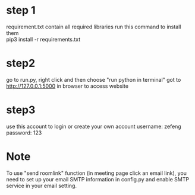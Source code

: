 # step 1 

requirement.txt contain all required libraries 
run this command to install them  
pip3 install -r requirements.txt 

# step2 
go to run.py, right click and then choose "run python in terminal"
got to http://127.0.0.1:5000 in browser to access website

# step3 
use this account to login or create your own account 
username: zefeng 
password: 123 

# Note
To use "send roomlink" function (in meeting page click an email link), you need to set up your email SMTP information in config.py and enable SMTP service in your email setting.
